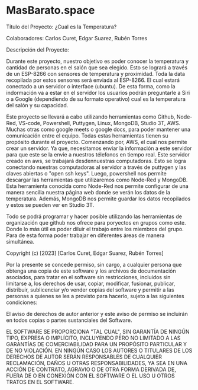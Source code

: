 # MasBarato.space
Título del Proyecto: ¿Cual es la Temperatura?

Colaboradores: Carlos Curet, Edgar Suarez, Rubén Torres

Descripción del Proyecto:

Durante este proyecto, nuestro objetivo es poder conocer la temperatura y cantidad de personas en el salón 
que sea elegido. Esto se logrará a través de un ESP-8266 con sensores de temperatura y proximidad. Toda la data 
recopilada por estos sensores será enviada al ESP-8266. El cual estará conectado a un servidor o interface (ubuntu). 
De esta forma, como la indormación va a estar en el servidor los usuarios podrán preguntarle a Siri o a Google
(dependiendo de su formato operativo) cual es la temperatura del salón y su capacidad. 

Este proyecto se llevará a cabo utilizando herramientas como Github, Node-Red, VS-code, Powershell,
Puttygen, Linux, MongoDB, Studio 3T, AWS. Muchas otras como google meets o google docs, para poder mantener
una comunicación entre el equipo. Todas estas herramientas tienen su propósito durante el proyecto. 
Comenzando por, AWS,  el cual nos permite crear un servidor. Ya que, necesitamos enviar la información a 
este servidor para que este se la envie a nuestros télefonos en tiempo real. Este servidor creado en aws, 
se trabajará desdennuestras computadoras. Esto se logra conectando nuestras computadoras al servidor a través de puttygen 
y las claves abiertas o "open ssh keys". Luego, powershell nos permite descargar las herramientas que
utilizaremos como Node-Red y MongoDB. Esta herramienta conocida como Node-Red nos permite configurar de una
manera sencilla nuestra página web donde se verán los datos de la temperatura. Además, MongoDB nos permite guardar los datos
recopilados y estos se pueden ver en Studio 3T.

Todo se podrá programar y hacer posible utilizando las herramientas de organización que github nos ofrece 
para poryectos en grupos como este. Donde lo más útil es poder diluir el trabajo entre los miembros del
grupo. Para de esta forma poder trabajar en diferentes áreas de manera simultánea. 

Copyright (c) [2023] [Carlos Curet, Edgar Suarez, Rubén Torres]

Por la presente se concede permiso, sin cargo, a cualquier persona que obtenga una copia de este software
y los archivos de documentación asociados, para tratar en el software sin restricciones, 
incluidos sin limitarse a, los derechos de usar, copiar, modificar, fusionar, publicar, distribuir, sublicenciar
y/o vender copias del software y permitir a las personas a quienes se les a provisto para hacerlo, 
sujeto a las siguientes condiciones:

El aviso de derechos de autor anterior y este aviso de permiso se incluirán en todos
copias o partes sustanciales del Software.

EL SOFTWARE SE PROPORCIONA "TAL CUAL", SIN GARANTÍA DE NINGÚN TIPO, EXPRESA O IMPLÍCITO, INCLUYENDO 
PERO NO LIMITADO A LAS GARANTÍAS DE COMERCIABILIDAD PARA UN PROPÓSITO PARTICULAR Y DE NO VIOLACIÓN. EN NINGÚN 
CASO LOS AUTORES O TITULARES DE LOS DERECHOS DE AUTOR SERÁN RESPONSABLES DE CUALQUIER RECLAMACIÓN, DAÑOS U OTRAS
RESPONSABILIDADES, YA SEA EN UNA ACCIÓN DE CONTRATO, AGRAVIO O DE OTRA FORMA DERIVADA DE, FUERA DE O EN CONEXIÓN 
CON EL SOFTWARE O EL USO U OTROS TRATOS EN EL SOFTWARE.
